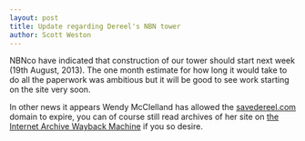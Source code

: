 ```yaml
---
layout: post
title: Update regarding Dereel's NBN tower
author: Scott Weston
---
```


NBNco have indicated that construction of our tower should start next week
(19th August, 2013). The one month estimate for how long it would take to do
all the paperwork was ambitious but it will be good to see work starting on
the site very soon.

In other news it appears Wendy McClelland has allowed the 
[savedereel.com](http://savedereel.com) domain to expire, you can of course
still read archives of her site on
[the Internet Archive Wayback Machine](http://web.archive.org/web/20130617201047/http://savedereel.com/)
if you so desire.
